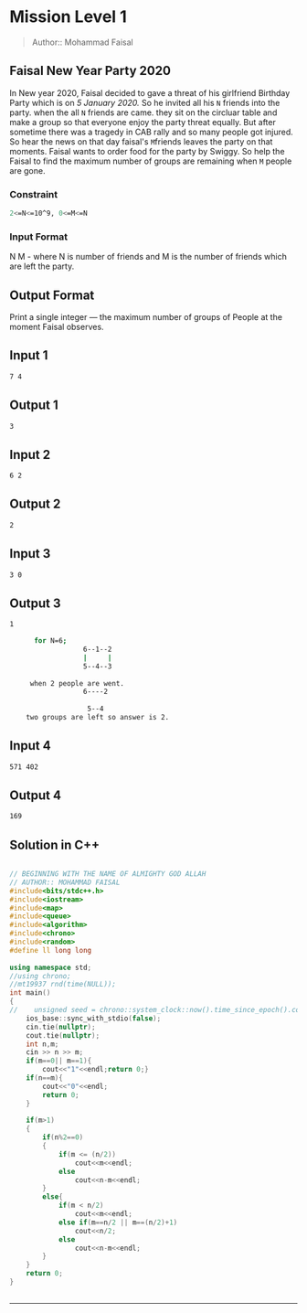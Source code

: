 # Mission Level 1 
> Author:: Mohammad Faisal

## Faisal New Year Party 2020

In New year 2020, Faisal decided to gave a threat of his girlfriend Birthday Party which is on *5 January 2020.* So he invited
all his `N` friends into the party. when the all `N` friends are came. they sit on the circluar table and make a group so that everyone 
enjoy the party threat equally. But after sometime there was a tragedy in CAB rally and so many people got injured. So hear the news
on that day faisal's `M`friends leaves the party on that moments. Faisal wants to order food for the party by Swiggy. So help the 
Faisal to find the maximum number of groups are remaining when `M` people are gone. 

### Constraint 
```bash
2<=N<=10^9, 0<=M<=N
```
### Input Format
N M - where N is number of friends and M is the number of friends which are left the party.

## Output Format
Print a single integer — the maximum number of groups of People at the moment Faisal observes.

## Input 1
```bash
7 4
```

## Output 1
```bash
3
```
## Input 2
```bash
6 2
```

## Output 2
```bash
2
```
## Input 3
```bash
3 0
```

## Output 3
```bash
1
```
```bash
      for N=6;
                  6--1--2
                  |     |
                  5--4--3
     
     when 2 people are went.    
                  6----2
                    
                   5--4
    two groups are left so answer is 2.               
```
## Input 4
```bash
571 402
```

## Output 4
```bash
169
```
## Solution in C++
```C++

// BEGINNING WITH THE NAME OF ALMIGHTY GOD ALLAH
// AUTHOR:: MOHAMMAD FAISAL
#include<bits/stdc++.h>
#include<iostream>
#include<map>
#include<queue>
#include<algorithm>
#include<chrono>
#include<random>
#define ll long long
 
using namespace std;
//using chrono;
//mt19937 rnd(time(NULL));
int main()
{
//    unsigned seed = chrono::system_clock::now().time_since_epoch().count();
    ios_base::sync_with_stdio(false);
    cin.tie(nullptr);
    cout.tie(nullptr);
    int n,m;
    cin >> n >> m;
    if(m==0|| m==1){
        cout<<"1"<<endl;return 0;}
    if(n==m){
        cout<<"0"<<endl;
        return 0;
    }
    
    if(m>1)
    {
        if(n%2==0)
        {
            if(m <= (n/2))
                cout<<m<<endl;
            else
                cout<<n-m<<endl;
        }
        else{
            if(m < n/2)
                cout<<m<<endl;
            else if(m==n/2 || m==(n/2)+1)
                cout<<n/2;
            else
                cout<<n-m<<endl;
        }
    }
    return 0;
}
 
```
---

